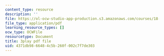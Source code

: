```yaml
---
content_type: resource
description: ''
file: https://ol-ocw-studio-app-production.s3.amazonaws.com/courses/18-065-matrix-methods-in-data-analysis-signal-processing-and-machine-learning-spring-2018/4371db9866484c5b260f002c7f7de303_nvXRJIBOREc.pdf
file_type: application/pdf
learning_resource_types: []
ocw_type: OCWFile
resourcetype: Document
title: 3play pdf file
uid: 4371db98-6648-4c5b-260f-002c7f7de303
---
```

